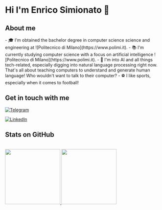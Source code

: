 <h1 align="left">Hi I'm Enrico Simionato 👋</h1>

<h2 align="left">About me</h2>
- 🎓 I'm obtained the bachelor degree in computer science science and engineering at ![Politecnico di Milano](https://www.polimi.it).
- 📚 I'm currently studying computer science with a focus on artificial intelligence ![Politecnico di Milano](https://www.polimi.it).
- 🔭 I'm into AI and all things tech-related, especially digging into natural language processing right now. That's all about teaching computers to understand and generate human language! Who wouldn't want to talk to their computer?
- ⚽ I like sports, especially when it comes to football!
  
<h2 align="left">Get in touch with me</h2>

[![Telegram](https://img.shields.io/badge/-TELEGRAM-2CA5E0?style=for-the-badge&logo=telegram&logoColor=white)](https://t.me/enricosimionato)

[![LinkedIn](https://img.shields.io/badge/-LINKEDIN-0077B5?style=for-the-badge&logo=linkedin&logoColor=white)](https://www.linkedin.com/in/enrico-simionato-5791b919/)

<h2 align="left">Stats on GitHub</h2>
<br/>
<a href="https://github.com/EnricoSimionato">
  <img height="180em" src="https://github-readme-stats.vercel.app/api?username=EnricoSimionato&show_icons=true&theme=dark"/>
  <img height="180em" src="https://github-readme-stats.vercel.app/api/top-langs/?username=EnricoSimionato&show_icons=true&theme=dark&layout=compact"/>
</a>
<br/>
